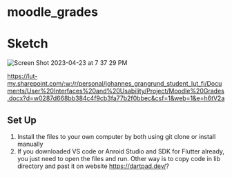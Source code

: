 # moodle_grades
# Sketch
![Screen Shot 2023-04-23 at 7 37 29 PM](https://user-images.githubusercontent.com/113895096/233852556-d602659d-f873-4dcb-8421-facc48b6a694.png)

https://lut-my.sharepoint.com/:w:/r/personal/johannes_grangrund_student_lut_fi/Documents/User%20Interfaces%20and%20Usability/Project/Moodle%20Grades.docx?d=w0287d668bb384c4f9cb3fa77b2f0bbec&csf=1&web=1&e=h6tV2a
## Set Up
1) Install the files to your own computer by both using git clone or install manually 
2) If you downloaded VS code or Anroid Studio and SDK for Flutter already, you just need to open the files and run. Other way is to copy code in lib directory and past it on website https://dartpad.dev/? 
